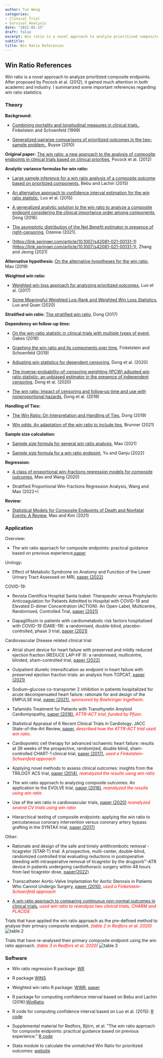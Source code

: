 ```yaml
---
author: Tuo Wang
categories:
- Clinical Trial
- Survival Analysis
date: "2021-01-15"
draft: false
excerpt: Win ratio is a novel approach to analyze prioritized composite endpoints. After proposed by Pocock et al. (2012), it gained much attention in both academic and industry. 
subtitle: 
title: Win Ratio References
---
```


## Win Ratio References

Win ratio is a novel approach to analyze prioritized composite endpoints. After proposed by Pocock et al. (2012), it gained much attention in both academic and industry. I summarized some important references regarding win ratio statistics.

### Theory

**Background:**

- [Combining mortality and longitudinal measures in clinical trials.](https://onlinelibrary.wiley.com/doi/abs/10.1002/%28SICI%291097-0258%2819990615%2918%3A11%3C1341%3A%3AAID-SIM129%3E3.0.CO%3B2-7), Finkelstein and Schoenfeld (1999)

- [Generalized pairwise comparisons of prioritized outcomes in the two-sample problem.](https://onlinelibrary.wiley.com/doi/abs/10.1002/sim.3923), Buyse (2010)

**Original paper:** [The win ratio: a new approach to the analysis of composite endpoints in clinical trials based on clinical priorities](https://academic.oup.com/eurheartj/article/33/2/176/439013), Pocock et al. (2012)

**Analytic variance formulas for win ratio:** 

- [Large sample inference for a win ratio analysis of a composite outcome based on prioritized components](https://academic.oup.com/biostatistics/article/17/1/178/1744479), Bebu and Lachin (2015)

- [An alternative approach to confidence interval estimation for the win ratio statistic](https://onlinelibrary.wiley.com/doi/full/10.1111/biom.12225), Luo et al. (2015)

- [A generalized analytic solution to the win ratio to analyze a composite endpoint considering the clinical importance order among components](https://onlinelibrary.wiley.com/doi/full/10.1002/pst.1763?casa_token=7OaTK3AD2W4AAAAA%3AAJDGGnu-lzjcqN00i1dMqqbwR5ae-7oOXP1P9lswjjlyS2nw64-mRgLMYHthn34oHjaf6A604n-VI2c), Dong (2016). 

- [The asymptotic distribution of the Net Benefit estimator in presence of right-censoring](https://journals.sagepub.com/doi/full/10.1177/09622802211037067?casa_token=kaVqsz-TshQAAAAA%3AvxrzjkiQxqKIl3f7_tPmfZSAz_1hvKLVtSdXneXl1KcxohOPrYnVFwXjGSN8TsiRk0S8Pw-dfLmThQ4), Ozenne (2021).

- [https://link.springer.com/article/10.1007/s42081-021-00131-1](https://link.springer.com/article/10.1007/s42081-021-00131-1), Zhang and Jeong (2021)

**Alternative hypothesis:** [On the alternative hypotheses for the win ratio](https://onlinelibrary.wiley.com/doi/abs/10.1111/biom.12954), Mao (2019)

**Weighted win ratio:**

- [Weighted win loss approach for analyzing prioritized outcomes](https://onlinelibrary.wiley.com/doi/abs/10.1002/sim.7284), Luo et al. (2017)

- [Some Meaningful Weighted Log-Rank and Weighted Win Loss Statistics](https://link.springer.com/article/10.1007/s12561-020-09273-4), Luo and Quan (2020)

**Stratified win ratio:** [The stratified win ratio](https://www.tandfonline.com/doi/abs/10.1080/10543406.2017.1397007?journalCode=lbps20#:~:text=Consider%20a%20clinical%20trial%20with,2%2C%20%E2%80%A6%2C%20M), Dong (2017)

**Dependency on follow-up time:**

- [On the win-ratio statistic in clinical trials with multiple types of event](https://academic.oup.com/biomet/article-abstract/103/3/742/1743978?redirectedFrom=fulltext), Oakes (2016)

- [Graphing the win ratio and its components over time](https://onlinelibrary.wiley.com/doi/abs/10.1002/sim.7895), Finkelstein and Schoenfeld (2019)

- [Adjusting win statistics for dependent censoring](https://onlinelibrary.wiley.com/doi/abs/10.1002/pst.2086), Dong et al. (2020)

- [The inverse-probability-of-censoring weighting (IPCW) adjusted win ratio statistic: an unbiased estimator in the presence of independent censoring](https://www.tandfonline.com/doi/abs/10.1080/10543406.2020.1757692), Dong et al. (2020)

- [The win ratio: Impact of censoring and follow‐up time and use with nonproportional hazards](https://onlinelibrary.wiley.com/doi/full/10.1002/pst.1977?casa_token=FoLNO8bdSwkAAAAA%3Ahrpi3ENz_dkOXGHpKUKHJiOgP4ePBDgf04_rssrCMtHE9PJw6H-QGGieJxzAPQdH3vCpqoyUUaCZ_aY), Dong et al. (2019)

**Handling of Ties:** 

- [The Win Ratio: On Interpretation and Handling of Ties](https://www.tandfonline.com/doi/abs/10.1080/19466315.2019.1575279?journalCode=usbr20), Dong (2019)

- [Win odds: An adaptation of the win ratio to include ties](https://onlinelibrary.wiley.com/doi/full/10.1002/sim.8967?casa_token=aZWSuQx0R-sAAAAA%3A7pSCiZkAZVs2AaHpxSNLXi2k2E2Hcjkw6s2j63DnJCWvnwKQ08nBulZCeLfaD2gUF1RQb4Iscsk4-Q8), Brunner (2021)

**Sample size calculation:** 

- [Sample size formula for general win ratio analysis](https://onlinelibrary.wiley.com/doi/abs/10.1111/biom.13501), Mao (2021)

- [Sample size formula for a win ratio endpoint](https://onlinelibrary.wiley.com/doi/abs/10.1002/sim.9297), Yu and Ganju (2022)

**Regression:** 

- [A class of proportional win-fractions regression models for composite outcomes](https://onlinelibrary.wiley.com/doi/abs/10.1111/biom.13382), Mao and Wang (2020)

- Stratified Proportional Win-fractions Regression Analysis, Wang and Mao (2022+)

**Review:**

- [Statistical Models for Composite Endpoints of Death and Nonfatal Events: A Review](https://www.tandfonline.com/doi/abs/10.1080/19466315.2021.1927824), Mao and Kim (2021)

### Application

Overview:

  - The win ratio approach for composite endpoints: practical guidance based on previous experience,[paper](https://academic.oup.com/eurheartj/article-abstract/41/46/4391/5903165?redirectedFrom=fulltext)

Urology:

  - Effect of Metabolic Syndrome on Anatomy and Function of the Lower Urinary Tract Assessed on MRI, [paper (2022)](https://www.sciencedirect.com/science/article/pii/S009042952100892X?casa_token=GntC6JflwAoAAAAA:2nfyjLx5C_u9OlbvQNSCgfTUNjgPIphaQnudwcXqHTUKMlj2LzgwVCIvmmwtb4RhobkcOuUTKfNT)

COVID-19:

  - Revista Científica Hospital Santa Izabel: Therapeutic versus Prophylactic Anticoagulation for Patients Admitted to Hospital with COVID-19 and Elevated D-dimer Concentration (ACTION): An Open-Label, Multicentre, Randomised, Controlled Trial, [paper (2021)](https://www.sciencedirect.com/science/article/pii/S0140673621012034?casa_token=tAbiNA4i7EgAAAAA:iiZtYLiV_elqKkRkuZ55EKl_h0-cPgZjTjpS0pG-MLX9FAfAedbcvCI88ipnuJtX-P3JKzb8qXyX)
  
  - Dapagliflozin in patients with cardiometabolic risk factors hospitalised with COVID-19 (DARE-19): a randomised, double-blind, placebo-controlled, phase 3 trial, [paper (2021)](https://www.sciencedirect.com/science/article/pii/S2213858721001807)

Cardiovascular Disease related clinical trial:

  - Atrial shunt device for heart failure with preserved and mildly reduced ejection fraction (REDUCE LAP-HF II): a randomised, multicentre, blinded, sham-controlled trial, [paper (2022)](https://www.sciencedirect.com/science/article/pii/S0140673622000162?casa_token=Oxi5uZt_9jcAAAAA:KV3_mvi07Y0m4BjB3-Yg4nrEHxaA7jXs19kfF2kllpeGbsChU8zFkUh0FCn6VMyPj-YVzHG3scu7)
  
  - Outpatient diuretic intensification as endpoint in heart failure with preserved ejection fraction trials: an analysis from TOPCAT, [paper (2021)](https://onlinelibrary.wiley.com/doi/epdf/10.1002/ejhf.2376)
  
  - Sodium–glucose co-transporter 2 inhibition in patients hospitalized for acute decompensated heart failure: rationale for and design of the EMPULSE trial, [paper (2021)](https://onlinelibrary.wiley.com/doi/full/10.1002/ejhf.2137), <i><span style="color: red;">sponsored by Boehringer Ingelheim</span></i>.

  - Tafamidis Treatment for Patients with Transthyretin Amyloid Cardiomyopathy, [paper (2018)](https://www.nejm.org/doi/full/10.1056/NEJMoa1805689), <i><span style="color: red;">ATTR-ACT trial, funded by Pfizer</span></i>.
  
  - Statistical Appraisal of 6 Recent Clinical Trials in Cardiology: JACC State-of-the-Art Review, [paper](https://www.sciencedirect.com/science/article/pii/S0735109719347205?via%3Dihub), <i><span style="color: red;">described how the ATTR-ACT trial used win ratio</span></i>.
  
  - Cardiopoietic cell therapy for advanced ischaemic heart failure: results at 39 weeks of the prospective, randomized, double blind, sham-controlled CHART-1 clinical trial, [paper (2017)](https://www.ncbi.nlm.nih.gov/pmc/articles/PMC5381596/), <i><span style="color: red;">used a Finkelstein-Schoenfeld approach</span></i>

  - Applying novel methods to assess clinical outcomes: insights from the TRILOGY ACS trial, [paper (2014)](https://academic.oup.com/eurheartj/article/36/6/385/445850), <i><span style="color: red;">reanalyzed the results using win ratio</span></i>

  - The win ratio approach to analyzing composite outcomes: An application to the EVOLVE trial, [paper (2016)](https://www.sciencedirect.com/science/article/pii/S1551714416300489?casa_token=qJIvmltRtgEAAAAA:dVhV7TziNHvrSVwu7xyUZrbeDNoTEg_-y7xBSaowrxqIaT7G5mIkYrfIz1-mqE1fnGqKcJkHGA), <i><span style="color: red;">reanalyzed the results using win ratio</span></i>
  
  - Use of the win ratio in cardiovascular trials, [paper (2020)](https://www.sciencedirect.com/science/article/pii/S221317792030202X?via%3Dihub) <i><span style="color: red;">reanalyzed several CV trials using win ratio</span></i>

  - Hierarchical testing of composite endpoints: applying the win ratio to percutaneous coronary intervention versus coronary artery bypass grafting in the SYNTAX trial, [paper (2017)](https://pubmed.ncbi.nlm.nih.gov/28134125/)

Other:

  - Rationale and design of the safe and timely antithrombotic removal - ticagrelor (STAR-T) trial: A prospective, multi-center, double-blind, randomized controlled trial evaluating reductions in postoperative bleeding with intraoperative removal of ticagrelor by the drugsorb™-ATR device in patients undergoing cardiothoracic surgery within 48 hours from last ticagrelor dose, [paper(2022)](https://www.sciencedirect.com/science/article/pii/S0002870321004427)
  
  - Transcatheter Aortic-Valve Implantation for Aortic Stenosis in Patients Who Cannot Undergo Surgery, [paper (2010)](https://www.nejm.org/doi/10.1056/NEJMoa1008232?url_ver=Z39.88-2003&rfr_id=ori:rid:crossref.org&rfr_dat=cr_pub%20%200www.ncbi.nlm.nih.gov), <i><span style="color: red;">used a Finkelstein-Schoenfeld approach</span></i>

  - [A win ratio approach to comparing continuous non-normal outcomes in clinical trials](https://onlinelibrary.wiley.com/doi/abs/10.1002/pst.1743), <i><span style="color: red;">used win ratio to reanalyze two clinical trials, CHARM and PLACIDE </span></i>


Trials that have applied the win ratio approach as the pre-defined method to analyse their primary composite endpoint. <i><span style="color: red;">(table 2 in Redfors et al. 2020)</span></i>
![table 2](table2.png)

Trials that have re-analysed their primary composite endpoint using the win ratio approach. <i><span style="color: red;">(table 3 in Redfors et al. 2020)</span></i>
![table 3](table3.png)



### Software

- Win ratio regression R package: [WR](https://cran.r-project.org/web/packages/WR/index.html)

- R package [WINS](https://cran.uni-muenster.de/web/packages/WINS/vignettes/vignette.pdf)

- Weighted win ratio R package: [WWR](https://cran.r-project.org/web/packages/WWR/WWR.pdf), [paper](https://www.hoajonline.com/medicalstat/2053-7662/5/4)

- R package for computing confidence interval based on Bebu and Lachin (2016):[WinRatio](https://cran.r-project.org/web/packages/WinRatio/WinRatio.pdf)

- R code for computing confidence interval based on Luo et al. (2015): [R code](https://onlinelibrary.wiley.com/action/downloadSupplement?doi=10.1111%2Fbiom.12225&file=biom12225-sup-0001-SupData-S1.pdf)

- Supplemental material for Redfors, Björn, et al. "The win ratio approach for composite endpoints: practical guidance based on previous experience." [R code](https://github.com/CRF-Biostatistics/WinRatioApplications)

- Stata module to calculate the unmatched Win Ratio for prioritized outcomes: [website](https://econpapers.repec.org/software/bocbocode/s458984.htm)
